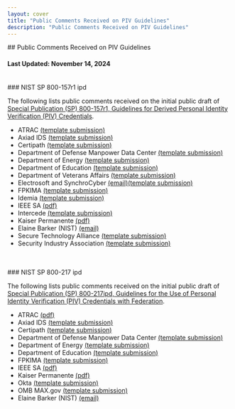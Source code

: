 ```yaml
---
layout: cover
title: "Public Comments Received on PIV Guidelines"
description: "Public Comments Received on PIV Guidelines"
---
```

<section class="home home-title" markdown="1">

<div class="text-center" markdown="1">
## Public Comments Received on PIV Guidelines

#### Last Updated: November 14, 2024
<br>
</div>
</section>

<section class="home home-about" markdown="1">
### NIST SP 800-157r1 ipd

The following lists public comments received on the initial public draft of [Special Publication (SP) 800-157r1, Guidelines for Derived Personal Identity Verification (PIV) Credentials](https://pages.nist.gov/800-157r1/).

<div class="section-container comment-list" markdown="1">

- ATRAC [(template submission)](SP-800-157r1-ipd/comments/spreadsheet/157r1_ATRAC.pdf)   
- Axiad IDS [(template submission)](SP-800-157r1-ipd/comments/spreadsheet/157r1_AXIAD.pdf)
- Certipath [(template submission)](SP-800-157r1-ipd/comments/spreadsheet/157r1_CertiPath.pdf)
- Department of Defense Manpower Data Center [(template submission)](SP-800-157r1-ipd/comments/spreadsheet/157r1_DMDC.pdf)
- Department of Energy [(template submission)](SP-800-157r1-ipd/comments/spreadsheet/157r1-DOE.pdf)
- Department of Education [(template submission)](SP-800-157r1-ipd/comments/spreadsheet/157r1_Education.pdf) 
- Department of Veterans Affairs [(template submission)](SP-800-157r1-ipd/comments/spreadsheet/157r1_VA.pdf) 
- Electrosoft and SynchroCyber [(email)](SP-800-157r1-ipd/comments/email/157r1_electrosoft_email.pdf)[(template submission)](SP-800-157r1-ipd/comments/spreadsheet/157r1_%20ESI%20and%20SynchroCyber.pdf)
- FPKIMA [(template submission)](SP-800-157r1-ipd/comments/spreadsheet/157r1_fpkima.pdf)
- Idemia [(template submission)](SP-800-157r1-ipd/comments/spreadsheet/157r1_Idemia.pdf)
- IEEE SA [(pdf)](SP-800-157r1-ipd/comments/pdf/157r1_217_combined_IEEE.pdf)   
- Intercede [(template submission)](SP-800-157r1-ipd/comments/spreadsheet/157r1_Intercede.pdf)
- Kaiser Permanente [(pdf)](SP-800-157r1-ipd/comments/pdf/157r1_217_combined_KP.pdf)
- Elaine Barker (NIST) [(email)](SP-800-157r1-ipd/comments/email/157r1_Barker.pdf)
- Secure Technology Alliance [(template submission)](SP-800-157r1-ipd/comments/spreadsheet/157r1_STA.pdf)
- Security Industry Association [(template submission)](SP-800-157r1-ipd/comments/spreadsheet/157r1_SIA.pdf)

</div>
</section>

<br>

<br>


<section class="home home-about" markdown="1">
### NIST SP 800-217 ipd

The following lists public comments received on the initial public draft of [Special Publication (SP) 800-217ipd, Guidelines for the Use of Personal Identity Verification (PIV) Credentials with Federation](https://pages.nist.gov/800-217/).

<div class="section-container comment-list" markdown="1">

- ATRAC [(pdf)](SP-800-217-ipd/comments/pdf/217_Atarc.pdf)
- Axiad IDS [(template submission)](SP-800-217-ipd/comments/spreadsheet/217_AXIAD.pdf)
- Certipath [(template submission)](SP-800-217-ipd/comments/spreadsheet/217_CertiPath.pdf)
- Department of Defense Manpower Data Center [(template submission)](SP-800-217-ipd/comments/spreadsheet/217_DMDC.pdf)
- Department of Energy [(template submission)](SP-800-217-ipd/comments/spreadsheet/217_DOE.pdf)
- Department of Education [(template submission)](SP-800-217-ipd/comments/spreadsheet/217_Education.pdf)
- FPKIMA [(template submission)](SP-800-217-ipd/comments/spreadsheet/217_fpkima.pdf)
- IEEE SA [(pdf)](SP-800-217-ipd/comments/pdf/157r1_217_combined_IEEE.pdf) 
- Kaiser Permanente [(pdf)](SP-800-217-ipd/comments/pdf/157r1_217_combined_KP.pdf)
- Okta [(template submission)](SP-800-217-ipd/comments/spreadsheet/217_Okta.pdf)
- OMB MAX.gov [(template submission)](SP-800-217-ipd/comments/spreadsheet/217_OMB_MAX.pdf)
- Elaine Barker (NIST) [(email)](SP-800-217-ipd/comments/email/217_Barker.pdf)

</div>

</section>
